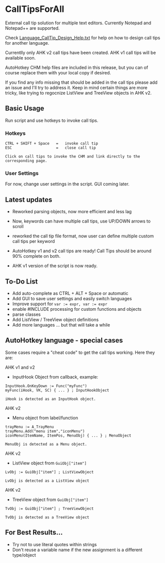# CallTipsForAll
External call tip solution for multiple text editors.  Currently Notepad and Notepad++ are supported.

Check [Language_CallTip_Design_Help.txt](./Language_CallTip_Design_Help.txt) for help on how to design call tips for another language.

Currentlly only AHK v2 call tips have been created.  AHK v1 call tips will be available soon.

AutoHotkey CHM help files are included in this release, but you can of course replace them with your local copy if desired.

If you find any info missing that should be added in the call tips please add an issue and I'll try to address it.  Keep in mind certain things are more tricky, like trying to regocnize ListView and TreeView objects in AHK v2.

## Basic Usage

Run script and use hotkeys to invoke call tips.

### Hotkeys
```
CTRL + SHIFT + Space   =   invoke call tip
ESC                    =   close call tip

Click on call tips to invoke the CHM and link directly to the corresponding page.
```
### User Settings
For now, change user settings in the script.  GUI coming later.

## Latest updates
* Reworked parsing objects, now more efficient and less lag
* Now, keywords can have multiple call tips, use UP/DOWN arrows to scroll
* reworked the call tip file format, now user can define multiple custom call tips per keyword

* AutoHotkey v1 and v2 call tips are ready!  Call Tips should be around 90% complete on both.
* AHK v1 version of the script is now ready.

## To-Do List
* Add auto-complete as CTRL + ALT + Space or automatic
* Add GUI to save user settings and easily switch languages
* Improve support for `var := expr, var := expr`
* enable #INCLUDE processing for custom functions and objects
* parse classes
* Add ListView / TreeView object definitions
* Add more languages ... but that will take a while

## AutoHotkey language - special cases

Some cases require a "cheat code" to get the call tips working.  Here they are:

AHK v1 and v2
* InputHook Object from callback, example:
```
InputHook.OnKeyDown := Func("myFunc")
myFunc(iHook, VK, SC) { ... } ; InputHookObject

iHook is detected as an InputHook object.
```

AHK v2
* Menu object from label/function
```
trayMenu := A_TrayMenu
trayMenu.Add("menu item","iconMenu")
iconMenu(ItemName, ItemPos, MenuObj) { ... } ; MenuObject

MenuObj is detected as a Menu object.
```

AHK v2
* ListView object from `GuiObj["item"]`
```
LvObj := GuiObj["item"] ; ListViewObject

LvObj is detected as a ListView object
```

AHK v2
* TreeView object from `GuiObj["item"]`
```
TvObj := GuiObj["item"] ; TreeViewObject

TvObj is detected as a TreeView object
```

## For Best Results...
* Try not to use literal quotes within strings
* Don't reuse a variable name if the new assignment is a different type/object
